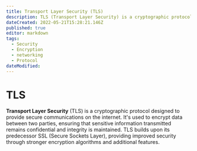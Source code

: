 ```yaml
---
title: Transport Layer Security (TLS)
description: TLS (Transport Layer Security) is a cryptographic protocol designed to provide secure communications on the internet. It's used to encrypt data between two parties, ensuring that sensitive information transmitted remains confidential and integrity is maintained. TLS builds upon its predecessor SSL (Secure Sockets Layer), providing improved security through stronger encryption algorithms and additional features.
dateCreated: 2022-05-21T15:28:21.146Z
published: true
editor: markdown
tags:
  - Security
  - Encryption
  - networking
  - Protocol
dateModified: 
---
```

# TLS

**Transport Layer Security** (TLS) is a cryptographic protocol designed to provide secure communications on the internet. It's used to encrypt data between two parties, ensuring that sensitive information transmitted remains confidential and integrity is maintained. TLS builds upon its predecessor SSL (Secure Sockets Layer), providing improved security through stronger encryption algorithms and additional features.